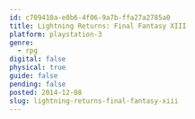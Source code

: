 ```yaml
---
id: c709410a-e0b6-4f06-9a7b-ffa27a2785a0
title: Lightning Returns: Final Fantasy XIII
platform: playstation-3
genre:
  - rpg
digital: false
physical: true
guide: false
pending: false
posted: 2014-12-08
slug: lightning-returns-final-fantasy-xiii
---
```

